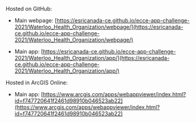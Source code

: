 Hosted on GitHub:

- Main webpage: [https://esricanada-ce.github.io/ecce-app-challenge-2021/Waterloo_Health_Organization/webpage/](https://esricanada-ce.github.io/ecce-app-challenge-2021/Waterloo_Health_Organization/webpage/)

- Main app: [https://esricanada-ce.github.io/ecce-app-challenge-2021/Waterloo_Health_Organization/app/](https://esricanada-ce.github.io/ecce-app-challenge-2021/Waterloo_Health_Organization/app/)

Hosted in ArcGIS Online:

- Main app: [https://www.arcgis.com/apps/webappviewer/index.html?id=f747720641f2461d98910b046523ab22](https://www.arcgis.com/apps/webappviewer/index.html?id=f747720641f2461d98910b046523ab22)